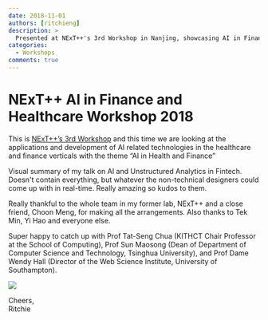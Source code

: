 ```yaml
---
date: 2018-11-01
authors: [ritchieng]
description: >
  Presented at NExT++'s 3rd Workshop in Nanjing, showcasing AI in Finance use cases.
categories:
  - Workshops
comments: true
---
```


# NExT++ AI in Finance and Healthcare Workshop 2018

This is [NExT++’s 3rd Workshop](http://www.nextcenter.org/event/next-workshop-2018-nanjing/) and this time we are looking at the applications and development of AI related technologies in the healthcare and finance verticals with the theme “AI in Health and Finance”

<!-- more -->

Visual summary of my talk on AI and Unstructured Analytics in Fintech. Doesn't contain everything, but whatever the non-technical designers could come up with in real-time. Really amazing so kudos to them.

Really thankful to the whole team in my former lab, NExT++ and a close friend, Choon Meng, for making all the arrangements. Also thanks to Tek Min, Yi Hao and everyone else.

Super happy to catch up with Prof Tat-Seng Chua (KITHCT Chair Professor at the School of Computing), Prof Sun Maosong (Dean of Department of Computer Science and Technology, Tsinghua University), and Prof Dame Wendy Hall (Director of the Web Science Institute, University of Southampton).

![](https://res.cloudinary.com/ritchieng/image/upload/v1541237753/ritchieng.com/ritchieng_talk_nanjing_next_2018.jpg)


Cheers,
<br />Ritchie